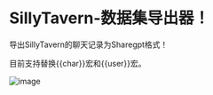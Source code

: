 # SillyTavern-数据集导出器！
导出SillyTavern的聊天记录为Sharegpt格式！

目前支持替换{{char}}宏和{{user}}宏。

![image](https://github.com/user-attachments/assets/cec9e0ed-99e2-4cb3-9186-812d595481bf)
